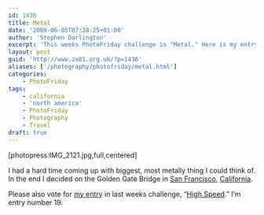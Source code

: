 ```yaml
---
id: 1436
title: Metal
date: '2009-06-05T07:28:25+01:00'
author: 'Stephen Darlington'
excerpt: 'This weeks PhotoFriday challenge is "Metal." Here is my entry.'
layout: post
guid: 'http://www.zx81.org.uk/?p=1436'
aliases: ['/photography/photofriday/metal.html']
categories:
    - PhotoFriday
tags:
    - california
    - 'north america'
    - PhotoFriday
    - Photography
    - Travel
draft: true
---
```


\[photopress:IMG\_2121.jpg,full,centered\]

I had a hard time coming up with biggest, most metally thing I could think of. In the end I decided on the Golden Gate Bridge in [San Francisco](http://www.zx81.org.uk/travel/san-francisco.html), [California](http://www.zx81.org.uk/travel/california-2006.html).

Please also vote for [my entry](http://www.zx81.org.uk/photography/photofriday/high-speed.html) in last weeks challenge, “[High Speed](http://www.photofriday.com/linkviewer.php?id=880).” I’m entry number 19.